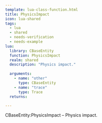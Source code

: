 ```yaml
---
template: lua-class-function.html
title: PhysicsImpact
icon: lua-shared
tags:
  - lua
  - shared
  - needs-verification
  - needs-example
lua:
  library: CBaseEntity
  function: PhysicsImpact
  realm: shared
  description: "Physics impact."
  
  arguments:
    - name: "other"
      type: CBaseEntity
    - name: "trace"
      type: Trace
  returns:
    
---
```


<div class="lua__search__keywords">
CBaseEntity:PhysicsImpact &#x2013; Physics impact.
</div>
